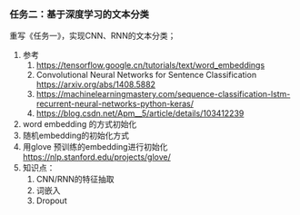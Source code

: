 ### 任务二：基于深度学习的文本分类

重写《任务一》，实现CNN、RNN的文本分类；

1. 参考
   1. https://tensorflow.google.cn/tutorials/text/word_embeddings
   2. Convolutional Neural Networks for Sentence Classification https://arxiv.org/abs/1408.5882
   3. https://machinelearningmastery.com/sequence-classification-lstm-recurrent-neural-networks-python-keras/
   4. https://blog.csdn.net/Apm__5/article/details/103412239
2. word embedding 的方式初始化
3. 随机embedding的初始化方式
4. 用glove 预训练的embedding进行初始化 https://nlp.stanford.edu/projects/glove/
5. 知识点：
   1. CNN/RNN的特征抽取
   2. 词嵌入
   3. Dropout

